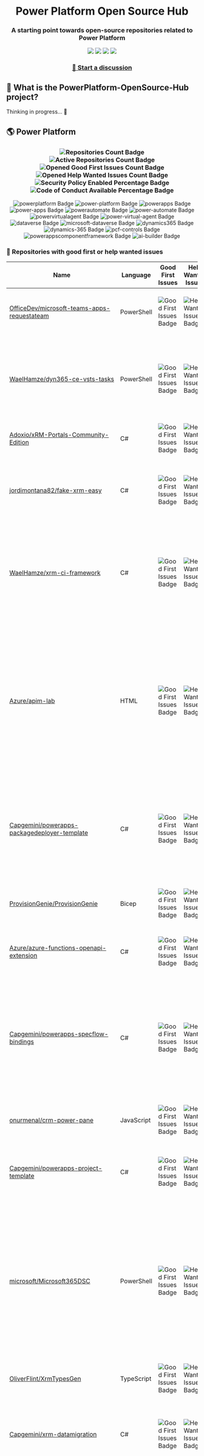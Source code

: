 <p align="center">
    <h1 align="center">
        Power Platform Open Source Hub
    </h1>
    <h3 align="center">
        A starting point towards open-source repositories related to Power Platform
    </h3>
</p>

<p align="center">
    <a href="https://github.com/rpothin/PowerPlatform-OpenSource-Hub/blob/main/LICENSE" alt="Repository License">
        <img src="https://img.shields.io/github/license/rpothin/PowerPlatform-OpenSource-Hub?color=yellow&label=License" /></a>
    <a href="#watchers" alt="Watchers">
        <img src="https://img.shields.io/github/watchers/rpothin/PowerPlatform-OpenSource-Hub?style=social" /></a>
    <a href="#forks" alt="Forks">
        <img src="https://img.shields.io/github/forks/rpothin/PowerPlatform-OpenSource-Hub?style=social" /></a>
    <a href="#stars" alt="Stars">
        <img src="https://img.shields.io/github/stars/rpothin/PowerPlatform-OpenSource-Hub?style=social" /></a>
</p>

<h3 align="center">
  <a href="https://github.com/rpothin/PowerPlatform-OpenSource-Hub/discussions/new/choose">📢 Start a discussion</a>
</h3>

## 🏡 What is the PowerPlatform-OpenSource-Hub project?

Thinking in progress... 🤔

## 🌎 Power Platform 

<!--START_SECTION:summary-->
<h3 align='center'>
  <img alt='Repositories Count Badge' src='https://img.shields.io/badge/Repositories-359-602890'>
  <img alt='Active Repositories Count Badge' src='https://img.shields.io/badge/Active_Repositories-116-A24FBF'>
  <img alt='Opened Good First Issues Count Badge' src='https://img.shields.io/badge/Good_First_Issues-17-green'>
  <img alt='Opened Help Wanted Issues Count Badge' src='https://img.shields.io/badge/Help_Wanted_Issues-16-blue'>
  <br/>
  <img alt='Security Policy Enabled Percentage Badge' src='https://img.shields.io/badge/Security_Policy_Enabled_Percentage-13-orange'>
  <img alt='Code of Conduct Available Percentage Badge' src='https://img.shields.io/badge/Code_of_Conduct_Available_Percentage-18-9F2B63'>
</h3>

<p align='center'>
  <img alt='powerplatform Badge' src='https://img.shields.io/badge/powerplatform-EB1AFE'>
  <img alt='power-platform Badge' src='https://img.shields.io/badge/power--platform-A1BC3E'>
  <img alt='powerapps Badge' src='https://img.shields.io/badge/powerapps-79B180'>
  <img alt='power-apps Badge' src='https://img.shields.io/badge/power--apps-5FFCCC'>
  <img alt='powerautomate Badge' src='https://img.shields.io/badge/powerautomate-C69516'>
  <img alt='power-automate Badge' src='https://img.shields.io/badge/power--automate-411A34'>
  <img alt='powervirtualagent Badge' src='https://img.shields.io/badge/powervirtualagent-57FA03'>
  <img alt='power-virtual-agent Badge' src='https://img.shields.io/badge/power--virtual--agent-06A5E4'>
  <img alt='dataverse Badge' src='https://img.shields.io/badge/dataverse-FE29CE'>
  <img alt='microsoft-dataverse Badge' src='https://img.shields.io/badge/microsoft--dataverse-255BFD'>
  <img alt='dynamics365 Badge' src='https://img.shields.io/badge/dynamics365-65D73F'>
  <img alt='dynamics-365 Badge' src='https://img.shields.io/badge/dynamics--365-F7AB35'>
  <img alt='pcf-controls Badge' src='https://img.shields.io/badge/pcf--controls-B4F44E'>
  <img alt='powerappscomponentframework Badge' src='https://img.shields.io/badge/powerappscomponentframework-66057B'>
  <img alt='ai-builder Badge' src='https://img.shields.io/badge/ai--builder-3CF4A5'>
</p>
<!--END_SECTION:summary-->

### 💭 Repositories with good first or help wanted issues

<!--START_SECTION:repositories-opened-to-contribution-->
|Name|Language|Good First Issues|Help Wanted Issues|Topics|
|----|--------|-----------------|------------------|------|
|[OfficeDev/microsoft-teams-apps-requestateam](https://github.com/OfficeDev/microsoft-teams-apps-requestateam)|PowerShell|![Good First Issues Badge](https://img.shields.io/badge/17-green)|![Help Wanted Issues Badge](https://img.shields.io/badge/30-blue)|![microsoft Badge](https://img.shields.io/badge/microsoft-2FEFEC) ![microsoftteams Badge](https://img.shields.io/badge/microsoftteams-152AFC) ![powerapps Badge](https://img.shields.io/badge/powerapps-A0D62E) ![powerautomate Badge](https://img.shields.io/badge/powerautomate-C953C7) ![logicapps Badge](https://img.shields.io/badge/logicapps-5858A4) ![azure Badge](https://img.shields.io/badge/azure-018877)|
|[WaelHamze/dyn365-ce-vsts-tasks](https://github.com/WaelHamze/dyn365-ce-vsts-tasks)|PowerShell|![Good First Issues Badge](https://img.shields.io/badge/0-green)|![Help Wanted Issues Badge](https://img.shields.io/badge/30-blue)|![devops Badge](https://img.shields.io/badge/devops-A5636C) ![continuous-integration Badge](https://img.shields.io/badge/continuous--integration-B2AE33) ![continuous-delivery Badge](https://img.shields.io/badge/continuous--delivery-68129E) ![continuous-deployment Badge](https://img.shields.io/badge/continuous--deployment-457B7B) ![dynamics-365 Badge](https://img.shields.io/badge/dynamics--365-8B4AC0) ![powershell Badge](https://img.shields.io/badge/powershell-26D2F0) ![msdyn365 Badge](https://img.shields.io/badge/msdyn365-1230D2) ![crm Badge](https://img.shields.io/badge/crm-E2D66E) ![dynamics Badge](https://img.shields.io/badge/dynamics-BC93A7) ![build-automation Badge](https://img.shields.io/badge/build--automation-06C45E) ![release-automation Badge](https://img.shields.io/badge/release--automation-897691)|
|[Adoxio/xRM-Portals-Community-Edition](https://github.com/Adoxio/xRM-Portals-Community-Edition)|C#|![Good First Issues Badge](https://img.shields.io/badge/0-green)|![Help Wanted Issues Badge](https://img.shields.io/badge/19-blue)|![dynamics-365 Badge](https://img.shields.io/badge/dynamics--365-8BDF3D) ![cms Badge](https://img.shields.io/badge/cms-F5582A)|
|[jordimontana82/fake-xrm-easy](https://github.com/jordimontana82/fake-xrm-easy)|C#|![Good First Issues Badge](https://img.shields.io/badge/0-green)|![Help Wanted Issues Badge](https://img.shields.io/badge/16-blue)|![dynamics-crm Badge](https://img.shields.io/badge/dynamics--crm-B72F29) ![c-sharp Badge](https://img.shields.io/badge/c--sharp-1CF804) ![fake Badge](https://img.shields.io/badge/fake-0E412E) ![dynamics Badge](https://img.shields.io/badge/dynamics-2A875D) ![dynamics-365 Badge](https://img.shields.io/badge/dynamics--365-9A3C32) ![fakexrmeasy Badge](https://img.shields.io/badge/fakexrmeasy-08ADAD) ![testing Badge](https://img.shields.io/badge/testing-C3D748) ![unittest Badge](https://img.shields.io/badge/unittest-188A5D) ![dynamics-crm-online Badge](https://img.shields.io/badge/dynamics--crm--online-4239A5) ![mock Badge](https://img.shields.io/badge/mock-38FDF6) ![mocking Badge](https://img.shields.io/badge/mocking-3151BC) ![mocking-framework Badge](https://img.shields.io/badge/mocking--framework-506B41)|
|[WaelHamze/xrm-ci-framework](https://github.com/WaelHamze/xrm-ci-framework)|C#|![Good First Issues Badge](https://img.shields.io/badge/0-green)|![Help Wanted Issues Badge](https://img.shields.io/badge/11-blue)|![devops Badge](https://img.shields.io/badge/devops-E98F3D) ![continuous-integration Badge](https://img.shields.io/badge/continuous--integration-6C5A79) ![continuous-delivery Badge](https://img.shields.io/badge/continuous--delivery-03CA7B) ![continuous-deployment Badge](https://img.shields.io/badge/continuous--deployment-E0B33F) ![crm Badge](https://img.shields.io/badge/crm-EA600C) ![dynamics Badge](https://img.shields.io/badge/dynamics-4FBFB2) ![msdyn365 Badge](https://img.shields.io/badge/msdyn365-D76384) ![dynamics-365 Badge](https://img.shields.io/badge/dynamics--365-83BE8C) ![powershell Badge](https://img.shields.io/badge/powershell-FBE725) ![scripts Badge](https://img.shields.io/badge/scripts-2E9052) ![build-automation Badge](https://img.shields.io/badge/build--automation-AB3388) ![release-automation Badge](https://img.shields.io/badge/release--automation-92B535)|
|[Azure/apim-lab](https://github.com/Azure/apim-lab)|HTML|![Good First Issues Badge](https://img.shields.io/badge/5-green)|![Help Wanted Issues Badge](https://img.shields.io/badge/4-blue)|![api-rest Badge](https://img.shields.io/badge/api--rest-459703) ![api-management Badge](https://img.shields.io/badge/api--management-DA1B75) ![oauth2 Badge](https://img.shields.io/badge/oauth2-5C1423) ![azure-api-management Badge](https://img.shields.io/badge/azure--api--management-A1F9B7) ![json-api Badge](https://img.shields.io/badge/json--api-FA7E87) ![azure-active-directory Badge](https://img.shields.io/badge/azure--active--directory-C548BA) ![key-vault Badge](https://img.shields.io/badge/key--vault-D60BB3) ![managed-identities Badge](https://img.shields.io/badge/managed--identities-1D3B1B) ![microsoft Badge](https://img.shields.io/badge/microsoft-9B0749) ![powerapps Badge](https://img.shields.io/badge/powerapps-882ABE) ![ci-cd Badge](https://img.shields.io/badge/ci--cd-71E284) ![azure-devops Badge](https://img.shields.io/badge/azure--devops-04988E) ![azure-resource-manager Badge](https://img.shields.io/badge/azure--resource--manager-0F1FFA) ![api-gateway Badge](https://img.shields.io/badge/api--gateway-33FA21) ![api-documentation Badge](https://img.shields.io/badge/api--documentation-D20D9B) ![swagger Badge](https://img.shields.io/badge/swagger-E7F337) ![openapi Badge](https://img.shields.io/badge/openapi-16CE8F) ![azure-resource-templates Badge](https://img.shields.io/badge/azure--resource--templates-2C74C0)|
|[Capgemini/powerapps-packagedeployer-template](https://github.com/Capgemini/powerapps-packagedeployer-template)|C#|![Good First Issues Badge](https://img.shields.io/badge/5-green)|![Help Wanted Issues Badge](https://img.shields.io/badge/0-blue)|![dyanmics-365 Badge](https://img.shields.io/badge/dyanmics--365-249AB3) ![dynamics Badge](https://img.shields.io/badge/dynamics-BE1B15) ![dynamics-crm Badge](https://img.shields.io/badge/dynamics--crm-86A724) ![alm Badge](https://img.shields.io/badge/alm-55F836) ![continuous-deployment Badge](https://img.shields.io/badge/continuous--deployment-035C72) ![continuous-delivery Badge](https://img.shields.io/badge/continuous--delivery-EE74FD) ![powerapps Badge](https://img.shields.io/badge/powerapps-849172) ![package-deployer Badge](https://img.shields.io/badge/package--deployer-584A70) ![power-apps Badge](https://img.shields.io/badge/power--apps-D7FE97) ![power-platform Badge](https://img.shields.io/badge/power--platform-B5DC60) ![microsoft Badge](https://img.shields.io/badge/microsoft-ADCD7A)|
|[ProvisionGenie/ProvisionGenie](https://github.com/ProvisionGenie/ProvisionGenie)|Bicep|![Good First Issues Badge](https://img.shields.io/badge/2-green)|![Help Wanted Issues Badge](https://img.shields.io/badge/3-blue)|![microsoftteams Badge](https://img.shields.io/badge/microsoftteams-3A1C5B) ![powerplatform Badge](https://img.shields.io/badge/powerplatform-C225B3) ![logicapps Badge](https://img.shields.io/badge/logicapps-6D79B7) ![microsoft-teams Badge](https://img.shields.io/badge/microsoft--teams-29D735) ![azure Badge](https://img.shields.io/badge/azure-839E18) ![microsoft Badge](https://img.shields.io/badge/microsoft-4627BA) ![hacktoberfest Badge](https://img.shields.io/badge/hacktoberfest-E3B99C)|
|[Azure/azure-functions-openapi-extension](https://github.com/Azure/azure-functions-openapi-extension)|C#|![Good First Issues Badge](https://img.shields.io/badge/4-green)|![Help Wanted Issues Badge](https://img.shields.io/badge/0-blue)|![azure-functions Badge](https://img.shields.io/badge/azure--functions-2F4D11) ![swagger-ui Badge](https://img.shields.io/badge/swagger--ui-5BEA6C) ![hacktoberfest Badge](https://img.shields.io/badge/hacktoberfest-E9E744) ![azure Badge](https://img.shields.io/badge/azure-91BA94) ![openapi Badge](https://img.shields.io/badge/openapi-8D1084) ![power-platform Badge](https://img.shields.io/badge/power--platform-7F5DB1)|
|[Capgemini/powerapps-specflow-bindings](https://github.com/Capgemini/powerapps-specflow-bindings)|C#|![Good First Issues Badge](https://img.shields.io/badge/4-green)|![Help Wanted Issues Badge](https://img.shields.io/badge/0-blue)|![dynamics-365 Badge](https://img.shields.io/badge/dynamics--365-1CCCD2) ![dynamics Badge](https://img.shields.io/badge/dynamics-21F1D8) ![dynamics-crm Badge](https://img.shields.io/badge/dynamics--crm-198B90) ![specflow Badge](https://img.shields.io/badge/specflow-53BF8A) ![automated-testing Badge](https://img.shields.io/badge/automated--testing-0D7FCF) ![automated-tests Badge](https://img.shields.io/badge/automated--tests-AC4F94) ![ui-testing Badge](https://img.shields.io/badge/ui--testing-8CBE2E) ![xrm Badge](https://img.shields.io/badge/xrm-275A65) ![powerapps Badge](https://img.shields.io/badge/powerapps-96465C) ![cds Badge](https://img.shields.io/badge/cds-F9CB3E) ![bindings Badge](https://img.shields.io/badge/bindings-B960AA) ![specflow-steps Badge](https://img.shields.io/badge/specflow--steps-B6E0F4) ![test-automation Badge](https://img.shields.io/badge/test--automation-65988A) ![testing Badge](https://img.shields.io/badge/testing-7B7553) ![specflow-bindings Badge](https://img.shields.io/badge/specflow--bindings-EA62DF) ![uci Badge](https://img.shields.io/badge/uci-698573) ![power-apps Badge](https://img.shields.io/badge/power--apps-667F42) ![power-platform Badge](https://img.shields.io/badge/power--platform-F41B54) ![microsoft Badge](https://img.shields.io/badge/microsoft-FC942D)|
|[onurmenal/crm-power-pane](https://github.com/onurmenal/crm-power-pane)|JavaScript|![Good First Issues Badge](https://img.shields.io/badge/3-green)|![Help Wanted Issues Badge](https://img.shields.io/badge/1-blue)|![dynamics-crm Badge](https://img.shields.io/badge/dynamics--crm-199D1E) ![dynamics-365 Badge](https://img.shields.io/badge/dynamics--365-1FED50) ![browser-extension Badge](https://img.shields.io/badge/browser--extension-F23D2C) ![crm Badge](https://img.shields.io/badge/crm-436CA4)|
|[Capgemini/powerapps-project-template](https://github.com/Capgemini/powerapps-project-template)|C#|![Good First Issues Badge](https://img.shields.io/badge/3-green)|![Help Wanted Issues Badge](https://img.shields.io/badge/0-blue)|![powerapps Badge](https://img.shields.io/badge/powerapps-591CED) ![power-apps Badge](https://img.shields.io/badge/power--apps-0160D6) ![dynamics-365 Badge](https://img.shields.io/badge/dynamics--365-03A20E) ![dynamics Badge](https://img.shields.io/badge/dynamics-0A8EE4) ![dynamics-crm Badge](https://img.shields.io/badge/dynamics--crm-A524D1) ![powerplatform Badge](https://img.shields.io/badge/powerplatform-2FAD3B) ![power-platform Badge](https://img.shields.io/badge/power--platform-90B212) ![yeoman-generator Badge](https://img.shields.io/badge/yeoman--generator-B8A02B) ![microsoft Badge](https://img.shields.io/badge/microsoft-BFC5DC)|
|[microsoft/Microsoft365DSC](https://github.com/microsoft/Microsoft365DSC)|PowerShell|![Good First Issues Badge](https://img.shields.io/badge/0-green)|![Help Wanted Issues Badge](https://img.shields.io/badge/2-blue)|![microsoft365 Badge](https://img.shields.io/badge/microsoft365-19847B) ![powershell Badge](https://img.shields.io/badge/powershell-66FD95) ![monitoring Badge](https://img.shields.io/badge/monitoring-45A044) ![desiredstateconfiguration Badge](https://img.shields.io/badge/desiredstateconfiguration-34B485) ![configuration-as-code Badge](https://img.shields.io/badge/configuration--as--code-DD12FE) ![devops Badge](https://img.shields.io/badge/devops-E65F94) ![office365 Badge](https://img.shields.io/badge/office365-238C09) ![sharepoint Badge](https://img.shields.io/badge/sharepoint-EFC967) ![onedrive Badge](https://img.shields.io/badge/onedrive-49A422) ![powerplatform Badge](https://img.shields.io/badge/powerplatform-90609E) ![teams Badge](https://img.shields.io/badge/teams-E82D31) ![microsoft Badge](https://img.shields.io/badge/microsoft-DFB9E9) ![securityandcompliance Badge](https://img.shields.io/badge/securityandcompliance-EC443C) ![skypeforbusiness Badge](https://img.shields.io/badge/skypeforbusiness-F6C317) ![azuread Badge](https://img.shields.io/badge/azuread-FC81B3) ![exchangeonline Badge](https://img.shields.io/badge/exchangeonline-7699A7) ![intune Badge](https://img.shields.io/badge/intune-E0E852) ![hacktoberfest Badge](https://img.shields.io/badge/hacktoberfest-07E713)|
|[OliverFlint/XrmTypesGen](https://github.com/OliverFlint/XrmTypesGen)|TypeScript|![Good First Issues Badge](https://img.shields.io/badge/0-green)|![Help Wanted Issues Badge](https://img.shields.io/badge/2-blue)|![dynmaics Badge](https://img.shields.io/badge/dynmaics-CAFB2B) ![356 Badge](https://img.shields.io/badge/356-A34577) ![typescript Badge](https://img.shields.io/badge/typescript-806FE0) ![javascript Badge](https://img.shields.io/badge/javascript-FA6316) ![dataverse Badge](https://img.shields.io/badge/dataverse-0B35AD) ![powerapps Badge](https://img.shields.io/badge/powerapps-CE7477) ![dynamics-365 Badge](https://img.shields.io/badge/dynamics--365-FB8364)|
|[Capgemini/xrm-datamigration](https://github.com/Capgemini/xrm-datamigration)|C#|![Good First Issues Badge](https://img.shields.io/badge/2-green)|![Help Wanted Issues Badge](https://img.shields.io/badge/0-blue)|![power-apps Badge](https://img.shields.io/badge/power--apps-D4EA6E) ![power-platform Badge](https://img.shields.io/badge/power--platform-1315B3) ![dynamics-365 Badge](https://img.shields.io/badge/dynamics--365-78DF8D) ![dynamics-crm Badge](https://img.shields.io/badge/dynamics--crm-E1DCF1) ![dynamics Badge](https://img.shields.io/badge/dynamics-F78139) ![common-data-service Badge](https://img.shields.io/badge/common--data--service-6D1C3A) ![cds Badge](https://img.shields.io/badge/cds-5BBC1A) ![microsoft Badge](https://img.shields.io/badge/microsoft-CAEF0F) ![powerplatform Badge](https://img.shields.io/badge/powerplatform-697489)|
|[ewingjm/development-hub](https://github.com/ewingjm/development-hub)|C#|![Good First Issues Badge](https://img.shields.io/badge/2-green)|![Help Wanted Issues Badge](https://img.shields.io/badge/0-blue)|![powerapps Badge](https://img.shields.io/badge/powerapps-67B6E9) ![powerapps-solutions Badge](https://img.shields.io/badge/powerapps--solutions-4679AD) ![powerplatform Badge](https://img.shields.io/badge/powerplatform-B6D7CD) ![dynamics Badge](https://img.shields.io/badge/dynamics-90BAC6) ![dynamics-crm Badge](https://img.shields.io/badge/dynamics--crm-A5DFA8) ![dynamics365 Badge](https://img.shields.io/badge/dynamics365-E27093) ![dynamics-365 Badge](https://img.shields.io/badge/dynamics--365-5E76F0) ![dynamics-crm-online Badge](https://img.shields.io/badge/dynamics--crm--online-9E2844) ![common-data-service Badge](https://img.shields.io/badge/common--data--service-471861) ![cds Badge](https://img.shields.io/badge/cds-DC7683) ![ci Badge](https://img.shields.io/badge/ci-D7C53A) ![continuous-integration Badge](https://img.shields.io/badge/continuous--integration-02143C) ![devops Badge](https://img.shields.io/badge/devops-7BC456) ![azure-devops Badge](https://img.shields.io/badge/azure--devops-FAD628)|
|[Power-Maverick/DataverseDevTools-VSCode](https://github.com/Power-Maverick/DataverseDevTools-VSCode)|TypeScript|![Good First Issues Badge](https://img.shields.io/badge/0-green)|![Help Wanted Issues Badge](https://img.shields.io/badge/2-blue)|![dataverse Badge](https://img.shields.io/badge/dataverse-C10882) ![dynamics-365 Badge](https://img.shields.io/badge/dynamics--365-5DAD9E) ![power-platform Badge](https://img.shields.io/badge/power--platform-7B66B7) ![vscode-extension Badge](https://img.shields.io/badge/vscode--extension-10C8BE) ![vscode Badge](https://img.shields.io/badge/vscode-F95C24) ![typescript Badge](https://img.shields.io/badge/typescript-124086) ![visual-studio-code Badge](https://img.shields.io/badge/visual--studio--code-4F34CA)|
|[microsoft/powercat-creator-kit](https://github.com/microsoft/powercat-creator-kit)|CSS|![Good First Issues Badge](https://img.shields.io/badge/2-green)|![Help Wanted Issues Badge](https://img.shields.io/badge/0-blue)|![pcf Badge](https://img.shields.io/badge/pcf-89F88A) ![powerapps Badge](https://img.shields.io/badge/powerapps-482DF6)|
|[scottdurow/RibbonWorkbench](https://github.com/scottdurow/RibbonWorkbench)|JavaScript|![Good First Issues Badge](https://img.shields.io/badge/0-green)|![Help Wanted Issues Badge](https://img.shields.io/badge/1-blue)|![dynamics365 Badge](https://img.shields.io/badge/dynamics365-E144B2)|
|[PowerPlatformAF/PowerPlatformAF](https://github.com/PowerPlatformAF/PowerPlatformAF)||![Good First Issues Badge](https://img.shields.io/badge/0-green)|![Help Wanted Issues Badge](https://img.shields.io/badge/1-blue)|![powerplatform Badge](https://img.shields.io/badge/powerplatform-BEE9C1) ![powerapps Badge](https://img.shields.io/badge/powerapps-00B346) ![powerbi Badge](https://img.shields.io/badge/powerbi-C3C70B) ![powerautomate Badge](https://img.shields.io/badge/powerautomate-9A0421) ![powervirtualagent Badge](https://img.shields.io/badge/powervirtualagent-0222D1) ![dynamics365 Badge](https://img.shields.io/badge/dynamics365-AA13BA) ![microsoft Badge](https://img.shields.io/badge/microsoft-A31585)|
|[pnp/provision-assist-m365](https://github.com/pnp/provision-assist-m365)|PowerShell|![Good First Issues Badge](https://img.shields.io/badge/1-green)|![Help Wanted Issues Badge](https://img.shields.io/badge/0-blue)|![microsoftteams Badge](https://img.shields.io/badge/microsoftteams-AA38DD) ![powerapps Badge](https://img.shields.io/badge/powerapps-8F2B7F) ![powerapps-solutions Badge](https://img.shields.io/badge/powerapps--solutions-DD1847) ![sharepoint Badge](https://img.shields.io/badge/sharepoint-A82912) ![azureautomation Badge](https://img.shields.io/badge/azureautomation-B779E5) ![logicapps Badge](https://img.shields.io/badge/logicapps-A29CC7) ![powerautomate Badge](https://img.shields.io/badge/powerautomate-F4F912) ![powershell Badge](https://img.shields.io/badge/powershell-D9D562) ![provisioning Badge](https://img.shields.io/badge/provisioning-4EF310)|
|[shashisadasivan/SSD365VSAddIn](https://github.com/shashisadasivan/SSD365VSAddIn)|C#|![Good First Issues Badge](https://img.shields.io/badge/1-green)|![Help Wanted Issues Badge](https://img.shields.io/badge/0-blue)|![d365fo Badge](https://img.shields.io/badge/d365fo-9AD885) ![d365 Badge](https://img.shields.io/badge/d365-4E1BB2) ![visual-studio-extension Badge](https://img.shields.io/badge/visual--studio--extension-398217) ![dynamics-365 Badge](https://img.shields.io/badge/dynamics--365-0006BD)|
|[Power-Platform-DevOps/Power-Platform-ALM-Starter-Kit](https://github.com/Power-Platform-DevOps/Power-Platform-ALM-Starter-Kit)|PowerShell|![Good First Issues Badge](https://img.shields.io/badge/1-green)|![Help Wanted Issues Badge](https://img.shields.io/badge/0-blue)|![azure-devops Badge](https://img.shields.io/badge/azure--devops-72309E) ![power-platform Badge](https://img.shields.io/badge/power--platform-0264F9)|
|[OGcanviz/ChartComponents](https://github.com/OGcanviz/ChartComponents)||![Good First Issues Badge](https://img.shields.io/badge/1-green)|![Help Wanted Issues Badge](https://img.shields.io/badge/0-blue)|![powerapps Badge](https://img.shields.io/badge/powerapps-D04F78) ![office365 Badge](https://img.shields.io/badge/office365-DE76FF) ![powerplatform Badge](https://img.shields.io/badge/powerplatform-965F3F) ![charts Badge](https://img.shields.io/badge/charts-538DE0) ![graphs Badge](https://img.shields.io/badge/graphs-D13C8F) ![svg Badge](https://img.shields.io/badge/svg-D9FC21) ![components Badge](https://img.shields.io/badge/components-1308C8)|
|[abvogel/Microsoft.Xrm.DevOps.Data](https://github.com/abvogel/Microsoft.Xrm.DevOps.Data)|C#|![Good First Issues Badge](https://img.shields.io/badge/1-green)|![Help Wanted Issues Badge](https://img.shields.io/badge/0-blue)|![dynamics-crm Badge](https://img.shields.io/badge/dynamics--crm-825948) ![c-sharp Badge](https://img.shields.io/badge/c--sharp-C67E30) ![dynamics Badge](https://img.shields.io/badge/dynamics-1FAB84) ![dynamics-365 Badge](https://img.shields.io/badge/dynamics--365-16AED7) ![dynamics-crm-online Badge](https://img.shields.io/badge/dynamics--crm--online-DA0761) ![devops-tools Badge](https://img.shields.io/badge/devops--tools-2E4C88) ![data-migration-tool Badge](https://img.shields.io/badge/data--migration--tool-B0B90A) ![crm-configuration-migration Badge](https://img.shields.io/badge/crm--configuration--migration-ECDFF0) ![package-deployer Badge](https://img.shields.io/badge/package--deployer-E5E96B) ![crm-package-deployer Badge](https://img.shields.io/badge/crm--package--deployer-B38783)|
|[cloudsmithconsulting/cds-for-code](https://github.com/cloudsmithconsulting/cds-for-code)|TypeScript|![Good First Issues Badge](https://img.shields.io/badge/0-green)|![Help Wanted Issues Badge](https://img.shields.io/badge/1-blue)|![vscode Badge](https://img.shields.io/badge/vscode-6423E7) ![cds Badge](https://img.shields.io/badge/cds-0EE01E) ![dynamics-365 Badge](https://img.shields.io/badge/dynamics--365-F93485) ![dynamics-crm Badge](https://img.shields.io/badge/dynamics--crm-BCD262) ![dynamics-crm-online Badge](https://img.shields.io/badge/dynamics--crm--online-5ED09E) ![dynamics365 Badge](https://img.shields.io/badge/dynamics365-5200F9) ![visual-studio-code Badge](https://img.shields.io/badge/visual--studio--code-B4E0D4) ![common-data-service Badge](https://img.shields.io/badge/common--data--service-0EF14B)|
|[MscrmTools/XrmToolBox](https://github.com/MscrmTools/XrmToolBox)|C#|![Good First Issues Badge](https://img.shields.io/badge/0-green)|![Help Wanted Issues Badge](https://img.shields.io/badge/1-blue)|![xrmtoolbox Badge](https://img.shields.io/badge/xrmtoolbox-77D6BA) ![microsoft-dynamics-crm Badge](https://img.shields.io/badge/microsoft--dynamics--crm-94863E) ![cds Badge](https://img.shields.io/badge/cds-E1F934) ![powerapps Badge](https://img.shields.io/badge/powerapps-E6CD65) ![microsoft-dynamics Badge](https://img.shields.io/badge/microsoft--dynamics-41B4E0) ![microsoft-dataverse Badge](https://img.shields.io/badge/microsoft--dataverse-7D801F)|
|[Power-Maverick/PCF-CustomControlBuilder](https://github.com/Power-Maverick/PCF-CustomControlBuilder)|C#|![Good First Issues Badge](https://img.shields.io/badge/0-green)|![Help Wanted Issues Badge](https://img.shields.io/badge/1-blue)|![xrmtoolbox Badge](https://img.shields.io/badge/xrmtoolbox-933143) ![cds Badge](https://img.shields.io/badge/cds-7B87C9) ![powerapps Badge](https://img.shields.io/badge/powerapps-70506D) ![dynamics-365 Badge](https://img.shields.io/badge/dynamics--365-170A62) ![pcf Badge](https://img.shields.io/badge/pcf-B8E0FD) ![custom-controls Badge](https://img.shields.io/badge/custom--controls-C77359) ![powerappscomponentframework Badge](https://img.shields.io/badge/powerappscomponentframework-21A077)|
|[mehmetseckin/Reactions](https://github.com/mehmetseckin/Reactions)|TypeScript|![Good First Issues Badge](https://img.shields.io/badge/1-green)|![Help Wanted Issues Badge](https://img.shields.io/badge/0-blue)|![powerapps-component-framework Badge](https://img.shields.io/badge/powerapps--component--framework-DEA954) ![pcf Badge](https://img.shields.io/badge/pcf-DDAA2A) ![dynamics-365 Badge](https://img.shields.io/badge/dynamics--365-829ED7) ![powerapps Badge](https://img.shields.io/badge/powerapps-D58166) ![emoji Badge](https://img.shields.io/badge/emoji-3B837C) ![reactions Badge](https://img.shields.io/badge/reactions-346E9C) ![fluent-ui Badge](https://img.shields.io/badge/fluent--ui-DDC08A)|
|[gotdibbs/Dynamics-365-Toolkit](https://github.com/gotdibbs/Dynamics-365-Toolkit)|JavaScript|![Good First Issues Badge](https://img.shields.io/badge/0-green)|![Help Wanted Issues Badge](https://img.shields.io/badge/0-blue)|![javascript Badge](https://img.shields.io/badge/javascript-F42737) ![bookmarklet Badge](https://img.shields.io/badge/bookmarklet-86156D) ![dynamics-365 Badge](https://img.shields.io/badge/dynamics--365-2FFA67) ![dynamics-crm Badge](https://img.shields.io/badge/dynamics--crm-B44EA8)|
|[pnp/powerapps-samples](https://github.com/pnp/powerapps-samples)||![Good First Issues Badge](https://img.shields.io/badge/0-green)|![Help Wanted Issues Badge](https://img.shields.io/badge/0-blue)|![powerapps Badge](https://img.shields.io/badge/powerapps-9133D5) ![powerplatform Badge](https://img.shields.io/badge/powerplatform-2D8895) ![hacktoberfest Badge](https://img.shields.io/badge/hacktoberfest-21F3BE)|
<!--END_SECTION:repositories-opened-to-contribution-->

### 🚀 Top growing repositories

<!--START_SECTION:top-growing-repositories-->

List on its way...🐌

<!--END_SECTION:top-growing-repositories-->

### 📝 Complementary details

- The referenced repositories respect the following criteria:
   - have at least one of the monitored topics
   - have at least 10 stars
   - have at least 10 watchers
   - have been updated in the last 6 months
- The summary badges and the list of repositories with good first or help wanted issues is updated daily
- The list of top growing repositories is updated every Monday based on growth measured in a 7-day period. The growth indicator is the sum of the number of stars and the number of watchers. And only the 10 highest growth are listed.

## ❗ Code of Conduct

I, **Raphael Pothin** ([@rpothin](https://github.com/rpothin)), as creator of this project, am dedicated to providing a welcoming, diverse, and harrassment-free experience for everyone.
I expect everyone visiting or participating in this project to abide by the following [**Code of Conduct**](CODE_OF_CONDUCT.md).
Please read it.

## 📝 License

All files in this repository are subject to the [MIT](LICENSE) license.




































